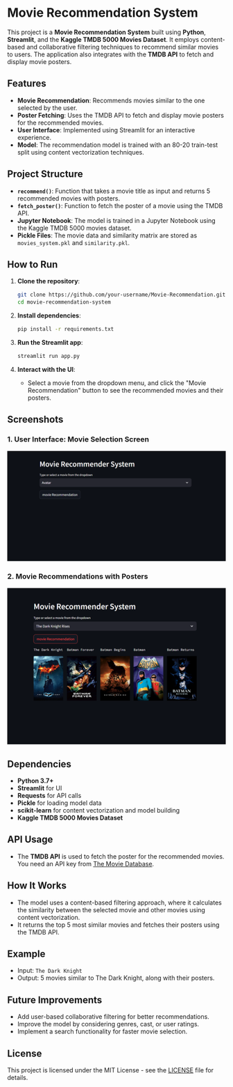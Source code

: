 
# Movie Recommendation System

This project is a **Movie Recommendation System** built using **Python**, **Streamlit**, and the **Kaggle TMDB 5000 Movies Dataset**. It employs content-based and collaborative filtering techniques to recommend similar movies to users. The application also integrates with the **TMDB API** to fetch and display movie posters.

## Features

- **Movie Recommendation**: Recommends movies similar to the one selected by the user.
- **Poster Fetching**: Uses the TMDB API to fetch and display movie posters for the recommended movies.
- **User Interface**: Implemented using Streamlit for an interactive experience.
- **Model**: The recommendation model is trained with an 80-20 train-test split using content vectorization techniques.

## Project Structure

- **`recommend()`**: Function that takes a movie title as input and returns 5 recommended movies with posters.
- **`fetch_poster()`**: Function to fetch the poster of a movie using the TMDB API.
- **Jupyter Notebook**: The model is trained in a Jupyter Notebook using the Kaggle TMDB 5000 movies dataset.
- **Pickle Files**: The movie data and similarity matrix are stored as `movies_system.pkl` and `similarity.pkl`.

## How to Run

1. **Clone the repository**:
   ```bash
   git clone https://github.com/your-username/Movie-Recommendation.git
   cd movie-recommendation-system
   ```

2. **Install dependencies**:
   ```bash
   pip install -r requirements.txt
   ```

3. **Run the Streamlit app**:
   ```bash
   streamlit run app.py
   ```

4. **Interact with the UI**:
   - Select a movie from the dropdown menu, and click the "Movie Recommendation" button to see the recommended movies and their posters.

## Screenshots

### 1. **User Interface: Movie Selection Screen**

![Movie Selection UI](Images/home.png)

### 2. **Movie Recommendations with Posters**

![Movie Recommendations](https://github.com/vishal-singh22/recommand-system/blob/33f1e582d158b0cd063fd2b1525b7fe0ba088d28/show-poster.png)

## Dependencies

- **Python 3.7+**
- **Streamlit** for UI
- **Requests** for API calls
- **Pickle** for loading model data
- **scikit-learn** for content vectorization and model building
- **Kaggle TMDB 5000 Movies Dataset**

## API Usage

- The **TMDB API** is used to fetch the poster for the recommended movies. You need an API key from [The Movie Database](https://www.themoviedb.org/).

## How It Works

- The model uses a content-based filtering approach, where it calculates the similarity between the selected movie and other movies using content vectorization.
- It returns the top 5 most similar movies and fetches their posters using the TMDB API.

## Example

- Input: `The Dark Knight`
- Output: 5 movies similar to The Dark Knight, along with their posters.

## Future Improvements

- Add user-based collaborative filtering for better recommendations.
- Improve the model by considering genres, cast, or user ratings.
- Implement a search functionality for faster movie selection.

## License

This project is licensed under the MIT License - see the [LICENSE](LICENSE) file for details.
